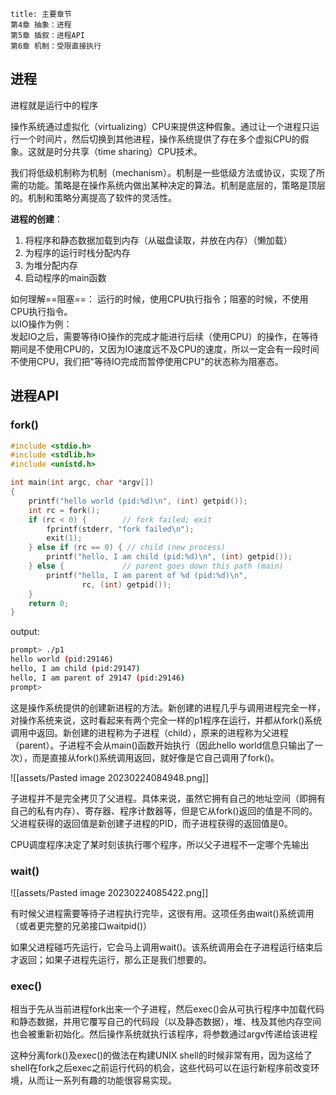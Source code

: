 ```ad-note
title: 主要章节
第4章 抽象：进程
第5章 插叙：进程API
第6章 机制：受限直接执行
```

## 进程

进程就是运行中的程序

操作系统通过虚拟化（virtualizing）CPU来提供这种假象。通过让一个进程只运行一个时间片，然后切换到其他进程，操作系统提供了存在多个虚拟CPU的假象。这就是时分共享（time sharing）CPU技术。

我们将低级机制称为机制（mechanism）。机制是一些低级方法或协议，实现了所需的功能。策略是在操作系统内做出某种决定的算法。机制是底层的，策略是顶层的。机制和策略分离提高了软件的灵活性。

**进程的创建**：
1. 将程序和静态数据加载到内存（从磁盘读取，并放在内存）（懒加载）
2. 为程序的运行时栈分配内存
3. 为堆分配内存
4. 启动程序的main函数

如何理解==阻塞==：
运行的时候，使用CPU执行指令；阻塞的时候，不使用CPU执行指令。  
以IO操作为例：  
发起IO之后，需要等待IO操作的完成才能进行后续（使用CPU）的操作，在等待期间是不使用CPU的，又因为IO速度远不及CPU的速度，所以一定会有一段时间不使用CPU，我们把"等待IO完成而暂停使用CPU"的状态称为阻塞态。

## 进程API

### fork()

```c
#include <stdio.h>
#include <stdlib.h>
#include <unistd.h>

int main(int argc, char *argv[])
{
    printf("hello world (pid:%d)\n", (int) getpid());
    int rc = fork();
    if (rc < 0) {        // fork failed; exit
        fprintf(stderr, "fork failed\n");
        exit(1);
    } else if (rc == 0) { // child (new process)
        printf("hello, I am child (pid:%d)\n", (int) getpid());
    } else {             // parent goes down this path (main)
        printf("hello, I am parent of %d (pid:%d)\n",
                rc, (int) getpid());
    }
    return 0;
}
```

output:

```bash
prompt> ./p1
hello world (pid:29146) 
hello, I am child (pid:29147)
hello, I am parent of 29147 (pid:29146) 
prompt>
```

这是操作系统提供的创建新进程的方法。新创建的进程几乎与调用进程完全一样，对操作系统来说，这时看起来有两个完全一样的p1程序在运行，并都从fork()系统调用中返回。新创建的进程称为子进程（child），原来的进程称为父进程（parent）。子进程不会从main()函数开始执行（因此hello world信息只输出了一次），而是直接从fork()系统调用返回，就好像是它自己调用了fork()。

![[assets/Pasted image 20230224084948.png]]

子进程并不是完全拷贝了父进程。具体来说，虽然它拥有自己的地址空间（即拥有自己的私有内存）、寄存器、程序计数器等，但是它从fork()返回的值是不同的。父进程获得的返回值是新创建子进程的PID，而子进程获得的返回值是0。

CPU调度程序决定了某时刻该执行哪个程序，所以父子进程不一定哪个先输出


### wait()

![[assets/Pasted image 20230224085422.png]]

有时候父进程需要等待子进程执行完毕，这很有用。这项任务由wait()系统调用（或者更完整的兄弟接口waitpid()）

如果父进程碰巧先运行，它会马上调用wait()。该系统调用会在子进程运行结束后才返回；如果子进程先运行，那么正是我们想要的。

### exec()

相当于先从当前进程fork出来一个子进程，然后exec()会从可执行程序中加载代码和静态数据，并用它覆写自己的代码段（以及静态数据），堆、栈及其他内存空间也会被重新初始化。然后操作系统就执行该程序，将参数通过argv传递给该进程

这种分离fork()及exec()的做法在构建UNIX shell的时候非常有用，因为这给了shell在fork之后exec之前运行代码的机会，这些代码可以在运行新程序前改变环境，从而让一系列有趣的功能很容易实现。

